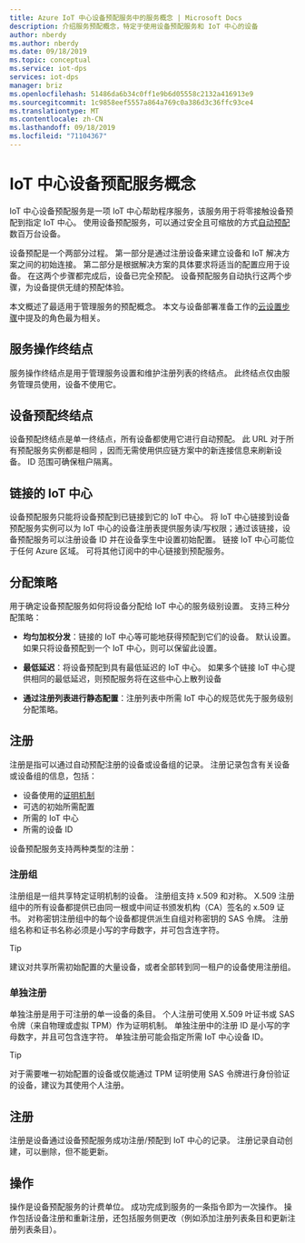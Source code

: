 ```yaml
---
title: Azure IoT 中心设备预配服务中的服务概念 | Microsoft Docs
description: 介绍服务预配概念，特定于使用设备预配服务和 IoT 中心的设备
author: nberdy
ms.author: nberdy
ms.date: 09/18/2019
ms.topic: conceptual
ms.service: iot-dps
services: iot-dps
manager: briz
ms.openlocfilehash: 51486da6b34c0ff1e9b6d05558c2132a416913e9
ms.sourcegitcommit: 1c9858eef5557a864a769c0a386d3c36ffc93ce4
ms.translationtype: MT
ms.contentlocale: zh-CN
ms.lasthandoff: 09/18/2019
ms.locfileid: "71104367"
---
```

# <a name="iot-hub-device-provisioning-service-concepts"></a>IoT 中心设备预配服务概念

IoT 中心设备预配服务是一项 IoT 中心帮助程序服务，该服务用于将零接触设备预配到指定 IoT 中心。 使用设备预配服务，可以通过安全且可缩放的方式[自动预配](concepts-auto-provisioning.md)数百万台设备。

设备预配是一个两部分过程。 第一部分是通过注册设备来建立设备和 IoT 解决方案之间的初始连接。 第二部分是根据解决方案的具体要求将适当的配置应用于设备。 在这两个步骤都完成后，设备已完全预配。 设备预配服务自动执行这两个步骤，为设备提供无缝的预配体验。

本文概述了最适用于管理服务的预配概念。 本文与设备部署准备工作的[云设置步骤](about-iot-dps.md#cloud-setup-step)中提及的角色最为相关。

## <a name="service-operations-endpoint"></a>服务操作终结点

服务操作终结点是用于管理服务设置和维护注册列表的终结点。 此终结点仅由服务管理员使用，设备不使用它。

## <a name="device-provisioning-endpoint"></a>设备预配终结点

设备预配终结点是单一终结点，所有设备都使用它进行自动预配。 此 URL 对于所有预配服务实例都是相同 ，因而无需使用供应链方案中的新连接信息来刷新设备。 ID 范围可确保租户隔离。

## <a name="linked-iot-hubs"></a>链接的 IoT 中心

设备预配服务只能将设备预配到已链接到它的 IoT 中心。 将 IoT 中心链接到设备预配服务实例可以为 IoT 中心的设备注册表提供服务读/写权限；通过该链接，设备预配服务可以注册设备 ID 并在设备孪生中设置初始配置。 链接 IoT 中心可能位于任何 Azure 区域。 可将其他订阅中的中心链接到预配服务。

## <a name="allocation-policy"></a>分配策略

用于确定设备预配服务如何将设备分配给 IoT 中心的服务级别设置。 支持三种分配策略：

* **均匀加权分发**：链接的 IoT 中心等可能地获得预配到它们的设备。 默认设置。 如果只将设备预配到一个 IoT 中心，则可以保留此设置。

* **最低延迟**：将设备预配到具有最低延迟的 IoT 中心。 如果多个链接 IoT 中心提供相同的最低延迟，则预配服务将在这些中心上散列设备

* **通过注册列表进行静态配置**：注册列表中所需 IoT 中心的规范优先于服务级别分配策略。

## <a name="enrollment"></a>注册

注册是指可以通过自动预配注册的设备或设备组的记录。 注册记录包含有关设备或设备组的信息，包括：
- 设备使用的[证明机制](concepts-security.md#attestation-mechanism)
- 可选的初始所需配置
- 所需的 IoT 中心
- 所需的设备 ID

设备预配服务支持两种类型的注册：

### <a name="enrollment-group"></a>注册组

注册组是一组共享特定证明机制的设备。 注册组支持 x.509 和对称。 X.509 注册组中的所有设备都提供已由同一根或中间证书颁发机构（CA）签名的 x.509 证书。 对称密钥注册组中的每个设备都提供派生自组对称密钥的 SAS 令牌。 注册组名称和证书名称必须是小写的字母数字，并可包含连字符。

> [!TIP]
> 建议对共享所需初始配置的大量设备，或者全部转到同一租户的设备使用注册组。

### <a name="individual-enrollment"></a>单独注册

单独注册是用于可注册的单一设备的条目。 个人注册可使用 X.509 叶证书或 SAS 令牌（来自物理或虚拟 TPM）作为证明机制。 单独注册中的注册 ID 是小写的字母数字，并且可包含连字符。 单独注册可能会指定所需 IoT 中心设备 ID。

> [!TIP]
> 对于需要唯一初始配置的设备或仅能通过 TPM 证明使用 SAS 令牌进行身份验证的设备，建议为其使用个人注册。

## <a name="registration"></a>注册

注册是设备通过设备预配服务成功注册/预配到 IoT 中心的记录。 注册记录自动创建，可以删除，但不能更新。

## <a name="operations"></a>操作

操作是设备预配服务的计费单位。 成功完成到服务的一条指令即为一次操作。 操作包括设备注册和重新注册，还包括服务侧更改（例如添加注册列表条目和更新注册列表条目）。
